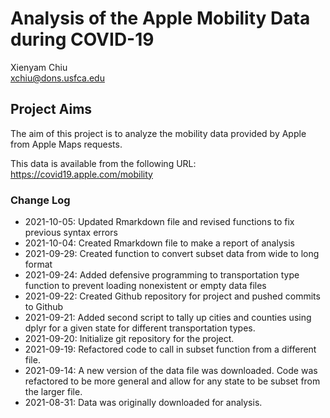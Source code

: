 # Analysis of the Apple Mobility Data during COVID-19

Xienyam Chiu  
xchiu@dons.usfca.edu  

## Project Aims
The aim of this project is to analyze the mobility data provided by Apple from Apple Maps requests.

This data is available from the following URL:
https://covid19.apple.com/mobility

### Change Log
* 2021-10-05: Updated Rmarkdown file and revised functions to fix previous syntax errors
* 2021-10-04: Created Rmarkdown file to make a report of analysis
* 2021-09-29: Created function to convert subset data from wide to long format
* 2021-09-24: Added defensive programming to transportation type function to prevent loading nonexistent or empty data files
* 2021-09-22: Created Github repository for project and pushed commits to Github
* 2021-09-21: Added second script to tally up cities and counties using dplyr for a given state for different transportation types.
* 2021-09-20: Initialize git repository for the project.
* 2021-09-19: Refactored code to call in subset function from a different file.
* 2021-09-14: A new version of the data file was downloaded. Code was refactored to be more general and allow for any state to be subset from the larger file.
* 2021-08-31: Data was originally downloaded for analysis.
